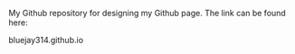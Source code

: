 My Github repository for designing my Github page. The link can be found here:

bluejay314.github.io
